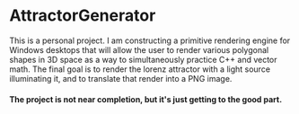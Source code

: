 # AttractorGenerator
This is a personal project.
I am constructing a primitive rendering engine for Windows desktops that will allow the user to render various polygonal shapes in 3D space as a way to simultaneously practice C++ and vector math.
The final goal is to render the lorenz attractor with a light source illuminating it, and to translate that render into a PNG image.
#### The project is not near completion, but it's just getting to the good part.
